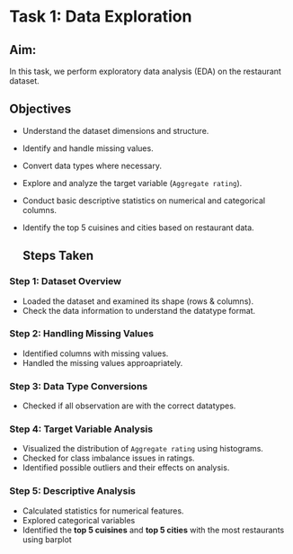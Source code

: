 # Task 1: Data Exploration

## Aim:
In this task, we perform exploratory data analysis (EDA) on the restaurant dataset.

## **Objectives**
- Understand the dataset dimensions and structure.
- Identify and handle missing values.
- Convert data types where necessary.
- Explore and analyze the target variable (`Aggregate rating`).
- Conduct basic descriptive statistics on numerical and categorical columns.
- Identify the top 5 cuisines and cities based on restaurant data.

  ## **Steps Taken**
### **Step 1: Dataset Overview**

- Loaded the dataset and examined its shape (rows & columns).
- Check the data information to understand the datatype format.

### **Step 2: Handling Missing Values**

- Identified columns with missing values.
- Handled the missing values approapriately.

### **Step 3: Data Type Conversions**

- Checked if all observation are with the correct datatypes.

### **Step 4: Target Variable Analysis**

- Visualized the distribution of `Aggregate rating` using histograms.
- Checked for class imbalance issues in ratings.
- Identified possible outliers and their effects on analysis.

### **Step 5: Descriptive Analysis**

- Calculated statistics for numerical features.
- Explored categorical variables 
- Identified the **top 5 cuisines** and **top 5 cities** with the most restaurants using barplot



